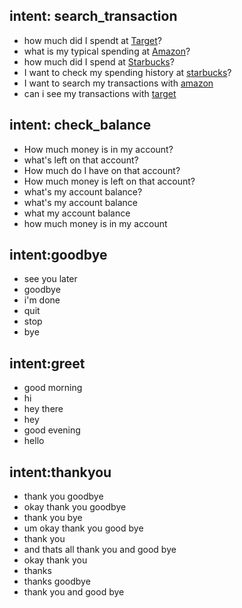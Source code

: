 ## intent: search_transaction
- how much did I spendt at [Target](vendor_name)?
- what is my typical spending at [Amazon](vendor_name)?
- how much did I spend at [Starbucks](vendor_name)?
- I want to check my spending history at [starbucks](vendor_name)?
- I want to search my transactions with [amazon](vendor_name)
- can i see my transactions with [target](vendor_name)

## intent: check_balance
- How much money is in my account?
- what's left on that account?
- How much do I have on that account?
- How much money is left on that account?
- what's my account balance?
- what's my account balance
- what my account balance
- how much money is in my account

## intent:goodbye
- see you later
- goodbye
- i'm done
- quit
- stop
- bye

## intent:greet
- good morning
- hi
- hey there
- hey
- good evening
- hello

## intent:thankyou
- thank you goodbye
- okay thank you goodbye
- thank you bye
- um okay thank you good bye
- thank you
- and thats all thank you and good bye
- okay thank you
- thanks
- thanks goodbye
- thank you and good bye
